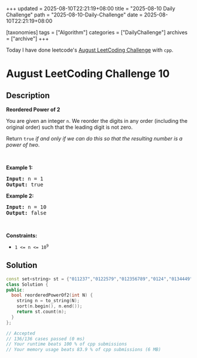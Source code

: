 +++
updated = 2025-08-10T22:21:19+08:00
title = "2025-08-10 Daily Challenge"
path = "2025-08-10-Daily-Challenge"
date = 2025-08-10T22:21:19+08:00

[taxonomies]
tags = ["Algorithm"]
categories = ["DailyChallenge"]
archives = ["archive"]
+++

Today I have done leetcode's [August LeetCoding Challenge](https://leetcode.com/problems/reordered-power-of-2/) with `cpp`.

<!-- more -->

# August LeetCoding Challenge 10

## Description

**Reordered Power of 2**

<p>You are given an integer <code>n</code>. We reorder the digits in any order (including the original order) such that the leading digit is not zero.</p>

<p>Return <code>true</code> <em>if and only if we can do this so that the resulting number is a power of two</em>.</p>

<p>&nbsp;</p>
<p><strong class="example">Example 1:</strong></p>

<pre>
<strong>Input:</strong> n = 1
<strong>Output:</strong> true
</pre>

<p><strong class="example">Example 2:</strong></p>

<pre>
<strong>Input:</strong> n = 10
<strong>Output:</strong> false
</pre>

<p>&nbsp;</p>
<p><strong>Constraints:</strong></p>

<ul>
	<li><code>1 &lt;= n &lt;= 10<sup>9</sup></code></li>
</ul>


## Solution

``` cpp
const set<string> st = {"011237","0122579","012356789","0124","0134449","0145678","01466788","0248","0368888","0469","1","112234778","11266777","122446","125","128","1289","13468","16","2","224588","23","23334455","234455668","23678","256","35566","4","46","8"};
class Solution {
public:
  bool reorderedPowerOf2(int N) {
    string n = to_string(N);
    sort(n.begin(), n.end());
    return st.count(n);
  }
};

// Accepted
// 136/136 cases passed (0 ms)
// Your runtime beats 100 % of cpp submissions
// Your memory usage beats 83.9 % of cpp submissions (6 MB)
```
